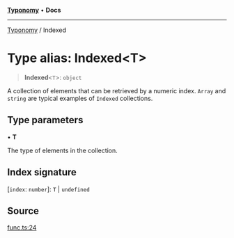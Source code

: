 [**Typonomy**](../README.md) • **Docs**

***

[Typonomy](../globals.md) / Indexed

# Type alias: Indexed\<T\>

> **Indexed**\<`T`\>: `object`

A collection of elements that can be retrieved by a numeric index.
`Array` and `string` are typical examples of `Indexed` collections.

## Type parameters

• **T**

The type of elements in the collection.

## Index signature

 \[`index`: `number`\]: `T` \| `undefined`

## Source

[func.ts:24](https://github.com/softcraft-development/typonomy/blob/e1364998248d4274156807a851bf36cc6159b829/src/func.ts#L24)
